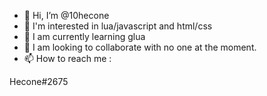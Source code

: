 - 👋 Hi, I’m @10hecone
- 👀 I'm interested in lua/javascript and html/css
- 🌱 I am currently learning glua
- 💞️ I am looking to collaborate with no one at the moment.
- 📫 How to reach me :

Hecone#2675

<!---
10hecone/10hecone is a ✨ special ✨ repository because its `README.md` (this file) appears on your GitHub profile.
You can click the Preview link to take a look at your changes.
--->
